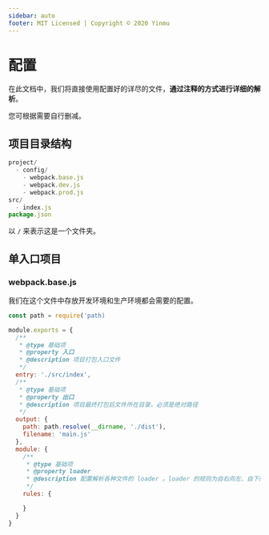```yaml
---
sidebar: auto
footer: MIT Licensed | Copyright © 2020 Yinmu
---
```


# 配置

在此文档中，我们将直接使用配置好的详尽的文件，**通过注释的方式进行详细的解析**。

您可根据需要自行删减。

## 项目目录结构

```js
project/
  - config/
    - webpack.base.js
    - webpack.dev.js
    - webpack.prod.js
src/
  - index.js
package.json
```

以 `/` 来表示这是一个文件夹。

## 单入口项目

### webpack.base.js

我们在这个文件中存放开发环境和生产环境都会需要的配置。

```js
const path = require('path)

module.exports = {
  /**
   * @type 基础项
   * @property 入口
   * @description 项目打包入口文件
   */
  entry: './src/index',
  /**
   * @type 基础项
   * @property 出口
   * @description 项目最终打包后文件所在目录，必须是绝对路径
   */
  output: {
    path: path.resolve(__dirname, './dist'),
    filename: 'main.js'
  },
  module: {
    /**
     * @type 基础项
     * @property loader
     * @description 配置解析各种文件的 loader 。loader 的规则为自右向左、自下向上。
     */
    rules: {

    }
  }
}
```
